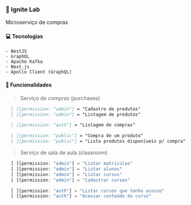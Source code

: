### :rocket: Ignite Lab
Microserviço de compras

#### 	:computer: Tecnologias

```
- NestJS
- GraphQL
- Apache Kafka
- Next.js
- Apollo Client (GraphQL)
```

#### 	:toolbox: Funcionalidades

> Serviço de compras (purchases)
```md
  [ ][permission: "admin"] = "Cadastro de produtos"
  [ ][permission: "admin"] = "Listagem de produtos"

  [ ][permission: "auth"] = "Listagem de compras"

  [ ][permission: "public"] = "Compra de um produto"
  [ ][permission: "public"] = "Lista produtos disponíveis p/ compra"
```

> Serviço de sala de aula (classroom)

```js
  [ ][permission: "admin"] = "Listar matrículas"
  [ ][permission: "admin"] = "Listar alunos"
  [ ][permission: "admin"] = "Listar cursos"
  [ ][permission: "admin"] = "Cadastrar cursos"

  [ ][permission: "auth"] = "Listar cursos que tenho acesso"
  [ ][permission: "auth"] = "Acessar conteúdo do curso"
```
